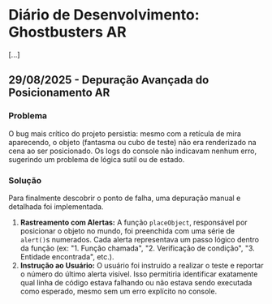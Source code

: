 # Diário de Desenvolvimento: Ghostbusters AR

[...]

## 29/08/2025 - Depuração Avançada do Posicionamento AR

### Problema
O bug mais crítico do projeto persistia: mesmo com a retícula de mira aparecendo, o objeto (fantasma ou cubo de teste) não era renderizado na cena ao ser posicionado. Os logs do console não indicavam nenhum erro, sugerindo um problema de lógica sutil ou de estado.

### Solução
Para finalmente descobrir o ponto de falha, uma depuração manual e detalhada foi implementada.
1.  **Rastreamento com Alertas:** A função `placeObject`, responsável por posicionar o objeto no mundo, foi preenchida com uma série de `alert()`s numerados. Cada alerta representava um passo lógico dentro da função (ex: "1. Função chamada", "2. Verificação de condição", "3. Entidade encontrada", etc.).
2.  **Instrução ao Usuário:** O usuário foi instruído a realizar o teste e reportar o número do último alerta visível. Isso permitiria identificar exatamente qual linha de código estava falhando ou não estava sendo executada como esperado, mesmo sem um erro explícito no console.